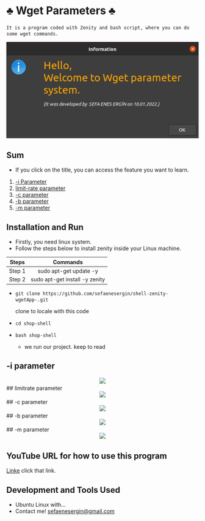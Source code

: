 # ♣️ Wget Parameters ♣️
    It is a program coded with Zenity and bash script, where you can do some wget commands.
 <div align="center">
    <img src="https://github.com/sefaenesergin/shell-zenity-wgetApp-/blob/main/shell%20project%20photos/ss1.png" />
 </div>
 
## Sum
- If you click on the title, you can access the feature you want to learn.
<ol>
        <li><a href="#-i-parameter">-i Parameter </a></li>
        <li><a href="#limitrate-Parameter">limit-rate parameter</a></li>
        <li><a href="#-c-parameter">-c parameter</a></li>
        <li><a href="#b-parameter">-b parameter</a></li>
        <li><a href="#m-parameter">-m parameter</a></li>
</ol>

## Installation and Run
- Firstly, you need linux system.
- Follow the steps below to install zenity inside your Linux machine.

| Steps  |            Commands            | 
|:------:|:------------------------------:| 
| Step 1 |     sudo apt-get update -y     | 
| Step 2 | sudo apt-get install -y zenity | 

- ```shell 
  git clone https://github.com/sefaenesergin/shell-zenity-wgetApp-.git
  ``` 
  clone to locale with this code
- ```shell
  cd shop-shell
  ```
- ```shell
  bash shop-shell
  ```
  - we run our project. keep to read


## -i parameter
 <div align="center">
    <img src="sefafafafa" />
 </div> 
## limitrate parameter
 <div align="center">
    <img src="sefafafafa" />
 </div> 
 ## -c parameter
 <div align="center">
    <img src="sefafafafa" />
 </div> 
 ## -b parameter
 <div align="center">
    <img src="sefafafafa" />
 </div> 
 ## -m parameter
 <div align="center">
    <img src="sefafafafa" />
 </div> 


## YouTube URL for how to use this program
[Linke](asdasdasds) click that link.

## Development and Tools Used
- Ubuntu Linux with... 
- Contact me! <sefaenesergin@gmail.com>
